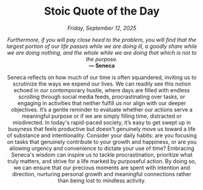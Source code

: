 <h1 align="center">Stoic Quote of the Day</h1>
<p align="center"><em><!--START_SECTION:current-date-->
Friday, September 12, 2025
<!--END_SECTION:current-date--></em></p>
<p align="center">
    <em><!--START_SECTION:quote-text-->
Furthermore, if you will pay close heed to the problem, you will find that the largest portion of our life passes while we are doing ill, a goodly share while we are doing nothing, and the whole while we are doing that which is not to the purpose.
<!--END_SECTION:quote-text--></em><br>
    <strong>— <!--START_SECTION:quote-author-->
Seneca
<!--END_SECTION:quote-author--></strong>
</p>

<p align="center" style="max-width:600px;margin:0 auto;">
<!--START_SECTION:quote-interpretation-->
Seneca reflects on how much of our time is often squandered, inviting us to scrutinize the ways we expend our lives. We can readily see this notion echoed in our contemporary hustle, where days are filled with endless scrolling through social media feeds, procrastinating over tasks, or engaging in activities that neither fulfill us nor align with our deeper objectives. It’s a gentle reminder to evaluate whether our actions serve a meaningful purpose or if we are simply filling time, distracted or misdirected. In today's rapid-paced society, it’s easy to get swept up in busyness that feels productive but doesn't genuinely move us toward a life of substance and intentionality. Consider your daily habits: are you focusing on tasks that genuinely contribute to your growth and happiness, or are you allowing urgency and convenience to dictate your use of time? Embracing Seneca's wisdom can inspire us to tackle procrastination, prioritize what truly matters, and strive for a life marked by purposeful action. By doing so, we can ensure that our precious moments are spent with intention and direction, nurturing personal growth and meaningful connections rather than being lost to mindless activity.
<!--END_SECTION:quote-interpretation-->
</p>
